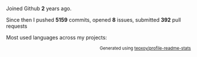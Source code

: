 Joined Github **2** years ago.

Since then I pushed **5159** commits, opened **8** issues, submitted **392** pull requests

Most used languages across my projects:


<p align="right"><sub>Generated using <a href="https://github.com/marketplace/actions/profile-readme-stats">teoxoy/profile-readme-stats</a></sub></p>
